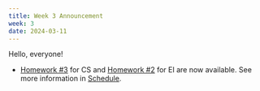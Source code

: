 ```yaml
---
title: Week 3 Announcement
week: 3
date: 2024-03-11
---
```

Hello, everyone!

- [Homework #3](https://basics.sjtu.edu.cn/~yangqizhe/pdf/la2024s/homework/LA-hw3forCS.pdf)  for CS and [Homework #2](https://basics.sjtu.edu.cn/~yangqizhe/pdf/la2024s/homework/LA-hw3forEI.pdf)  for EI 
are now available. See more information in [Schedule](../schedule).
